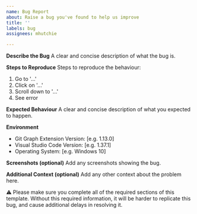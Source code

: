 ```yaml
---
name: Bug Report
about: Raise a bug you've found to help us improve
title: ''
labels: bug
assignees: mhutchie

---
```


**Describe the Bug**
A clear and concise description of what the bug is.

**Steps to Reproduce**
Steps to reproduce the behaviour:
1. Go to '...'
2. Click on '...'
3. Scroll down to '...'
4. See error

**Expected Behaviour**
A clear and concise description of what you expected to happen.

**Environment**
 - Git Graph Extension Version: [e.g. 1.13.0]
 - Visual Studio Code Version: [e.g. 1.37.1]
 - Operating System: [e.g. Windows 10]

**Screenshots (optional)**
Add any screenshots showing the bug.

**Additional Context (optional)**
Add any other context about the problem here.


⚠ Please make sure you complete all of the required sections of this template. Without this required information, it will be harder to replicate this bug, and cause additional delays in resolving it.
